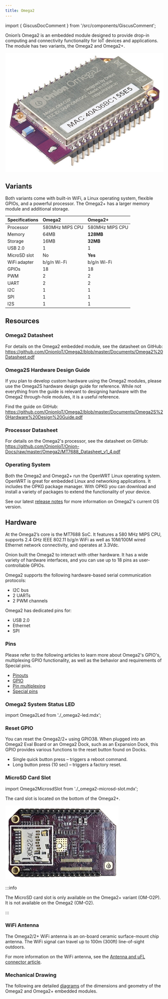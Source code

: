 ```yaml
---
title: Omega2
---
```


import { GiscusDocComment } from '/src/components/GiscusComment';

Onion’s Omega2 is an embedded module designed to provide drop-in computing and connectivity functionality for IoT devices and applications. The module has two variants, the Omega2 and Omega2+.

![omega2-module](./assets/omega2-product.jpg)

## Variants

Both variants come with built-in WiFi, a Linux operating system, flexible GPIOs, and a powerful processor. The Omega2+ has a larger memory module and additional storage.

| Specifications | Omega2          | Omega2+         |
| :------------- | :-------------- | :-------------- |
| Processor      | 580MHz MIPS CPU | 580MHz MIPS CPU |
| Memory         | 64MB            | **128MB**       |
| Storage        | 16MB            | **32MB**        |
| USB  2.0       | 1               | 1               |
| MicroSD slot   | No              | **Yes**         |
| WiFi adapter   | b/g/n Wi-Fi     | b/g/n Wi-Fi     |
| GPIOs          | 18              | 18              |
| PWM            | 2               | 2               |
| UART           | 2               | 2               |
| I2C            | 1               | 1               |
| SPI            | 1               | 1               |
| I2S            | 1               | 1               |

## Resources

### Omega2 Datasheet

For details on the Omega2 embedded module, see the datasheet on GitHub: https://github.com/OnionIoT/Omega2/blob/master/Documents/Omega2%20Datasheet.pdf

### Omega2S Hardware Design Guide

If you plan to develop custom hardware using the Omega2 modules, please use the Omega2S hardware design guide for reference. While not everything from the guide is relevant to designing hardware with the Omega2 through-hole modules, it is a useful reference.

Find the guide on GitHub: https://github.com/OnionIoT/Omega2/blob/master/Documents/Omega2S%20Hardware%20Design%20Guide.pdf

### Processor Datasheet

For details on the Omega2's processor, see the datasheet on GitHub: https://github.com/OnionIoT/Onion-Docs/raw/master/Omega2/MT7688_Datasheet_v1_4.pdf

### Operating System

Both the Omega2 and Omega2+ run the OpenWRT Linux operating system. OpenWRT is great for embedded Linux and networking applications. It includes the OPKG package manager. With OPKG you can download and install a variety of packages to extend the functionality of your device.

See our latest [release notes](https://github.com/OnionIoT/OpenWRT-Packages/releases) for more information on Omega2's current OS version.

## Hardware

At the Omega2’s core is the MT7688 SoC. It features a 580 MHz MIPS CPU, supports 2.4 GHz IEEE 802.11 b/g/n WiFi as well as 10M/100M wired Ethernet network connectivity, and operates at 3.3Vdc.

Onion built the Omega2 to interact with other hardware. It has a wide variety of hardware interfaces, and you can use up to 18 pins as user-controllable GPIOs.

Omega2 supports the following hardware-based serial communication protocols:

- I2C bus
- 2 UARTs
- 2 PWM channels

Omega2 has dedicated pins for:

- USB 2.0
- Ethernet
- SPI

### Pins

Please refer to the following articles to learn more about Omega2's GPIO's, multiplexing GPIO functionality, as well as the behavior and requirements of Special pins.

- [Pinouts](/hardware-interfaces/pinouts)
- [GPIO](/hardware-interfaces/gpio)
- [Pin multiplexing](/hardware-interfaces/pin-multiplexing)
- [Special pins](/hardware-interfaces/special-pins)

### Omega2 System Status LED

import Omega2Led from './_omega2-led.mdx';

<Omega2Led/> 

### Reset GPIO

You can reset the Omega2/2+ using GPIO38. When plugged into an Omega2 Eval Board or an Omega2 Dock, such as an Expansion Dock, this GPIO provides various functions to the reset button found on Docks.

- Single quick button press – triggers a reboot command.
- Long button press (10 sec) – triggers a factory reset.

### MicroSD Card Slot

import Omega2MicrosdSlot from './_omega2-microsd-slot.mdx';

<Omega2MicrosdSlot/> 

The card slot is located on the bottom of the Omega2+.

![microSD slot](./assets/microSD-photo.jpg)

:::info

The MicroSD card slot is only available on the Omega2+ variant (OM-O2P). It is not available on the Omega2 (OM-O2).

:::

### WiFi Antenna

The Omega2/2+ WiFi antenna is an on-board ceramic surface-mount chip antenna. The WiFi signal can travel up to 100m (300ft) line-of-sight outdoors.

For more information on the WiFi antenna, see the [Antenna and uFL connector article](/hardware-interfaces/wifi-antenna).

### Mechanical Drawing

The following are detailed [diagrams](./omega2-mechanical) of the dimensions and geometry of the Omega2 and Omega2+ embedded modules.

<GiscusDocComment />
